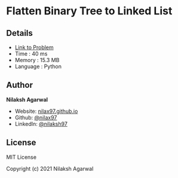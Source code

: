 # Flatten Binary Tree to Linked List


## Details

* [Link to Problem](https://leetcode.com/problems/flatten-binary-tree-to-linked-list/)
* Time : 40 ms
* Memory : 15.3 MB
* Language : Python

## Author

**Nilaksh Agarwal**

* Website: [nilax97.github.io](https://nilax97.github.io/)
* Github: [@nilax97](https://github.com/nilax97)
* LinkedIn: [@nilaksh97](https://linkedin.com/in/nilaksh97)

## License

MIT License

Copyright (c) 2021 Nilaksh Agarwal
